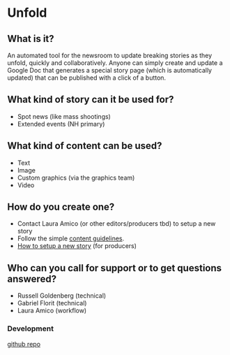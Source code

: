 # Unfold

## What is it?
An automated tool for the newsroom to update breaking stories as they unfold, quickly and collaboratively. Anyone can simply create and update a Google Doc that generates a special story page (which is automatically updated) that can be published with a click of a button.

## What kind of story can it be used for?
* Spot news (like mass shootings)
* Extended events (NH primary)

## What kind of content can be used?
* Text
* Image
* Custom graphics (via the graphics team)
* Video

## How do you create one?
* Contact Laura Amico (or other editors/producers tbd) to setup a new story
* Follow the simple [content guidelines](guidelines).
* [How to setup a new story](setup) (for producers)

## Who can you call for support or to get questions answered?
* Russell Goldenberg (technical)
* Gabriel Florit (technical)
* Laura Amico (workflow)


### Development 
[github repo](https://github.com/bostonglobe/unfold)